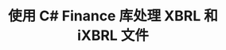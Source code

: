 ﻿---
title: 使用 C# Finance 库处理 XBRL 和 iXBRL 文件
linktitle: 使用 XBRL 和 iXBRL 文件
type: docs
weight: 20
url: /zh/net/working-with-xbrl-and-ixbrl-files/
description: C# Finance 库 API 可以创建、读取、转换和验证 XBRL 和 iXBRL 文件。
---
